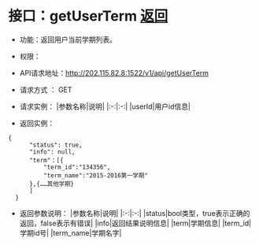 ﻿# 接口：getUserTerm [返回](./REDEME.md)
- 功能：返回用户当前学期列表。
- 权限：
- API请求地址：http://202.115.82.8:1522/v1/api/getUserTerm
- 请求方式 ： GET
- 请求实例：
|参数名称|说明|
|:-:|:-:|
|userId|用户id信息|


- 返回实例：
```
{ 
      "status": true,
      "info": null, 
      "term"：[{
          "term_id":"134356",
          "term_name":"2015-2016第一学期"
      },{……其他学期}
      ]
  }
```
- 返回参数说明：
|参数名称|说明|
|:-:|:-:|
|status|bool类型，true表示正确的返回，false表示有错误|
|info|返回结果说明信息|
|term|学期信息|
|term_id|学期id号|
|term_name|学期名字|




